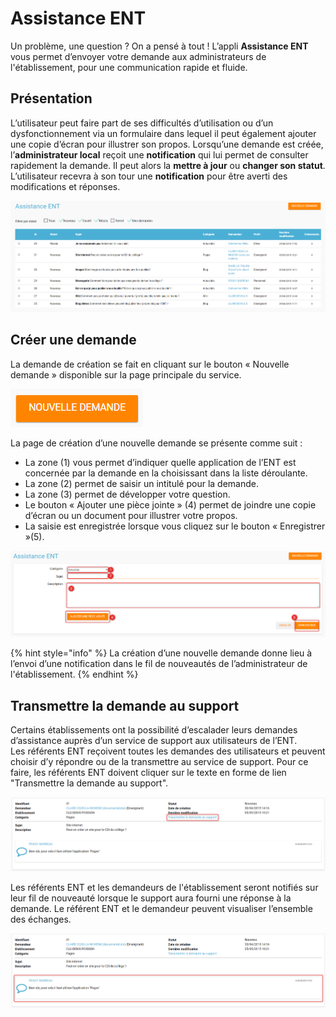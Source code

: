 # Assistance ENT

Un problème, une question ? On a pensé à tout ! L’appli **Assistance ENT** vous permet d’envoyer votre demande aux administrateurs de l'établissement, pour une communication rapide et fluide.

## Présentation

L’utilisateur peut faire part de ses difficultés d’utilisation ou d’un dysfonctionnement via un formulaire dans lequel il peut également ajouter une copie d’écran pour illustrer son propos. Lorsqu’une demande est créée, l’**administrateur local** reçoit une **notification** qui lui permet de consulter rapidement la demande. Il peut alors la **mettre à jour** ou **changer son statut**. L’utilisateur recevra à son tour une **notification** pour être averti des modifications et réponses.

![](.gitbook/assets/2018-08-24_14h57_20-1.png)

## Créer une demande

La demande de création se fait en cliquant sur le bouton « Nouvelle demande » disponible sur la page principale du service.

![](.gitbook/assets/2018-08-24_14h57_39-1.png)

La page de création d’une nouvelle demande se présente comme suit :

* La zone \(1\) vous permet d’indiquer quelle application de l’ENT est concernée par la demande en la choisissant dans la liste déroulante.
* La zone \(2\) permet de saisir un intitulé pour la demande.
* La zone \(3\) permet de développer votre question.
* Le bouton « Ajouter une pièce jointe » \(4\) permet de joindre une copie d’écran ou un document pour illustrer votre propos.
* La saisie est enregistrée lorsque vous cliquez sur le bouton « Enregistrer »\(5\).

![](.gitbook/assets/2018-08-24_14h58_10-2.png)

{% hint style="info" %}
La création d’une nouvelle demande donne lieu à l’envoi d’une notification dans le fil de nouveautés de l’administrateur de l'établissement.
{% endhint %}

## Transmettre la demande au support

Certains établissements ont la possibilité d’escalader leurs demandes d’assistance auprès d’un service de support aux utilisateurs de l’ENT.  
Les référents ENT reçoivent toutes les demandes des utilisateurs et peuvent choisir d’y répondre ou de la transmettre au service de support. Pour ce faire, les référents ENT doivent cliquer sur le texte en forme de lien "Transmettre la demande au support".

![](.gitbook/assets/2018-08-24_15h01_23-2.png)

Les référents ENT et les demandeurs de l'établissement seront notifiés sur leur fil de nouveauté lorsque le support aura fourni une réponse à la demande. Le référent ENT et le demandeur peuvent visualiser l’ensemble des échanges.

![](.gitbook/assets/2018-08-24_15h02_14-1%20%281%29.png)

